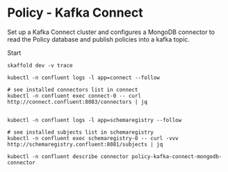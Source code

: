 # Policy - Kafka Connect

Set up a Kafka Connect cluster and configures a MongoDB connector to read the Policy database and publish policies into
a kafka topic.

Start

```shell
skaffold dev -v trace

kubectl -n confluent logs -l app=connect --follow

# see installed connectors list in connect
kubectl -n confluent exec connect-0 -- curl http://connect.confluent:8083/connectors | jq


kubectl -n confluent logs -l app=schemaregistry --follow

# see installed subjects list in schemaregistry
kubectl -n confluent exec schemaregistry-0 -- curl -vvv http://schemaregistry.confluent:8081/subjects | jq

kubectl -n confluent describe connector policy-kafka-connect-mongodb-connector
```